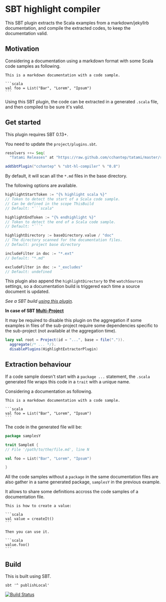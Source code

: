 # SBT highlight compiler

This SBT plugin extracts the Scala examples from a markdown/jekyllrb documentation, and compile the extracted codes, to keep the documentation valid.

## Motivation

Considering a documentation using a markdown format with some Scala code samples as following.

    This is a markdown documentation with a code sample.
    
    ```scala
    val foo = List("Bar", "Lorem", "Ipsum")
    ```

Using this SBT plugin, the code can be extracted in a generated `.scala` file, and then compiled to be sure it's valid.

## Get started

This plugin requires SBT 0.13+.

You need to update the `project/plugins.sbt`.

```scala
resolvers ++= Seq(
  "Tatami Releases" at "https://raw.github.com/cchantep/tatami/master/releases")

addSbtPlugin("cchantep" % "sbt-hl-compiler" % "0.8")
```

By default, it will scan all the `*.md` files in the base directory.

The following options are available.

```scala
highlightStartToken := "{% highlight scala %}"
// Token to detect the start of a Scala code sample.
// Can be defined in the scope ThisBuild
// Default: "```scala"

highlightEndToken := "{% endhighlight %}"
// Token to detect the end of a Scala code sample.
// Default: "```"

highlightDirectory := baseDirectory.value / "doc"
// The directory scanned for the documentation files.
// Default: project base directory

includeFilter in doc := "*.ext"
// Default: "*.md"

excludeFilter in doc := "_excludes"
// Default: undefined
```

This plugin also append the `highlightDirectory` to the `watchSources` settings, so a documentation build is triggered each time a source document is updated.

*See a SBT build [using this plugin](https://github.com/ReactiveMongo/reactivemongo-site/blob/gh-pages/build.sbt).*

**In case of SBT [Multi-Project](https://www.scala-sbt.org/1.x/docs/Multi-Project.html)**

It may be required to disable this plugin on the aggregation if some examples in files of the sub-project require some dependencies specific to the sub-project (not available at the aggregation time).

```scala
lazy val root = Project(id = "...", base = file(".")).
  aggregate(/* ... */).
  disablePlugins(HighlightExtractorPlugin)
```

## Extraction behaviour

If a code sample doesn't start with a `package ...` statement, the `.scala` generated file wraps this code in a `trait` with a unique name.

Considering a documentation as following.

    This is a markdown documentation with a code sample.
        
    ```scala
    val foo = List("Bar", "Lorem", "Ipsum")
    ```

The code in the generated file will be:

```scala
package samplesY

trait SampleX {
// File '/path/to/the/file.md', line N

val foo = List("Bar", "Lorem", "Ipsum")

}
```

All the code samples without a `package` in the same documentation files are also gather in a same generated package, `samplesY` in the previous example.

It allows to share some definitions accross the code samples of a documentation file.

    This is how to create a value:
    
    ```scala
    val value = createIt()
    ```
    
    Then you can use it.
    
    ```scala
    value.foo()
    ```

## Build

This is built using SBT.

    sbt '^ publishLocal'

[![Build Status](https://travis-ci.org/cchantep/sbt-hl-compiler.svg?branch=master)](https://travis-ci.org/cchantep/sbt-hl-compiler)
